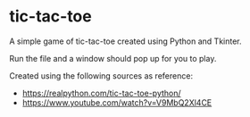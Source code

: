 # tic-tac-toe

A simple game of tic-tac-toe created using Python and Tkinter.

Run the file and a window should pop up for you to play.

Created using the following sources as reference: 
- https://realpython.com/tic-tac-toe-python/
- https://www.youtube.com/watch?v=V9MbQ2Xl4CE

